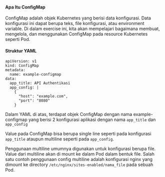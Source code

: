 #### Apa Itu ConfigMap

ConfigMap adalah objek Kubernetes yang berisi data konfigurasi. Data konfigurasi ini dapat berupa teks, file konfigurasi, atau environment variable. Di dalam exercise ini, kita akan mempelajari bagaimana membuat, mengelola, dan menggunakan ConfigMap pada resource Kubernetes seperti Pod.

#### Struktur YAML

```{.yaml}
apiVersion: v1
kind: ConfigMap
metadata:
  name: example-configmap
data:
  app_title: API Authentikasi
  app_config: |
    {
      "host": "example.com",
      "port": "8080"
    }
```

Dalam YAML di atas, terdapat objek ConfigMap dengan nama example-configmap yang berisi 2 konfigurasi aplikasi dengan nama `app_title` dan `app_config`

Value pada ConfigMap bisa berupa single line seperti pada konfigurasi `app_title` ataupun multiline seperti pada `app_config`.

Penggunaan multiline umumnya digunakan untuk konfigurasi berupa file. Value dari multiline akan di mount ke dalam Pod dalam bentuk file. Salah satu contoh penggunaan config multiline adalah konfigurasi nginx yang dimount ke directory `/etc/nginx/sites-enabled/nama_file` pada sebuah Pod.
